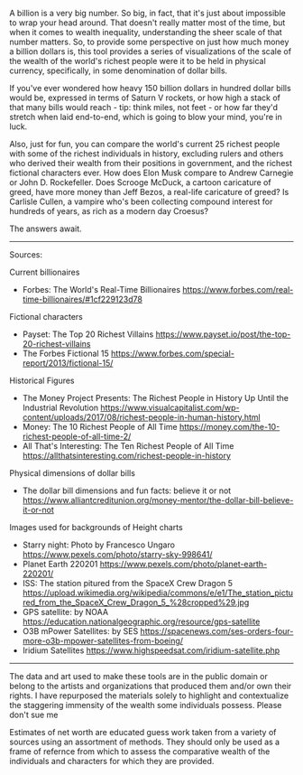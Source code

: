 A billion is a very big number. So big, in fact, that it's just about impossible 
  to wrap your head around. That doesn't really matter most of the time, but when it
  comes to wealth inequality, understanding the sheer scale of that number matters. 
  So, to provide some perspective on just how much money a billion dollars is, this
  tool provides a series of visualizations of the scale of the wealth of the world's
  richest people were it to be held in physical currency, specifically, in some 
  denomination of dollar bills.
  
If you've ever wondered how heavy 150 billion dollars in hundred dollar bills
  would be, expressed in terms of Saturn V rockets, or how high a stack of that many
  bills would reach - tip: think miles, not feet - or how far they'd stretch when
  laid end-to-end, which is going to blow your mind, you're in luck.
  
Also, just for fun, you can compare the world's current 25 richest people with
  some of the richest individuals in history, excluding rulers and others who derived
  their wealth from their positions in government, and the richest fictional characters 
  ever. How does Elon Musk compare to Andrew Carnegie or John D. Rockefeller. Does 
  Scrooge McDuck, a cartoon caricature of greed, have more money than Jeff Bezos, a 
  real-life caricature of greed? Is Carlisle Cullen, a vampire who's been collecting 
  compound interest for hundreds of years, as rich as a modern day Croesus?
 
 The answers await.
 
 ___________________________________________________________________________
 
Sources:

Current billionaires
  - Forbes: The World's Real-Time Billionaires https://www.forbes.com/real-time-billionaires/#1cf229123d78

Fictional characters
  - Payset: The Top 20 Richest Villains https://www.payset.io/post/the-top-20-richest-villains
  - The Forbes Fictional 15 https://www.forbes.com/special-report/2013/fictional-15/

Historical Figures
  - The Money Project Presents: The Richest People in History Up Until the Industrial Revolution https://www.visualcapitalist.com/wp-content/uploads/2017/08/richest-people-in-human-history.html
  - Money: The 10 Richest People of All Time https://money.com/the-10-richest-people-of-all-time-2/
  - All That's Interesting: The Ten Richest People of All Time https://allthatsinteresting.com/richest-people-in-history

Physical dimensions of dollar bills
  - The dollar bill dimensions and fun facts: believe it or not https://www.alliantcreditunion.org/money-mentor/the-dollar-bill-believe-it-or-not

Images used for backgrounds of Height charts
  - Starry night: Photo by Francesco Ungaro https://www.pexels.com/photo/starry-sky-998641/
  - Planet Earth 220201 https://www.pexels.com/photo/planet-earth-220201/
  - ISS: The station pitured from the SpaceX Crew Dragon 5 https://upload.wikimedia.org/wikipedia/commons/e/e1/The_station_pictured_from_the_SpaceX_Crew_Dragon_5_%28cropped%29.jpg
  - GPS satellite: by NOAA https://education.nationalgeographic.org/resource/gps-satellite
  - O3B mPower Satellites: by SES https://spacenews.com/ses-orders-four-more-o3b-mpower-satellites-from-boeing/
  - Iridium Satellites https://www.highspeedsat.com/iridium-satellite.php

 ___________________________________________________________________________
       
The data and art used to make these tools are in the public domain or 
belong to the artists and organizations that produced them and/or own 
their rights. I have repurposed the materials solely to highlight and
contextualize the staggering immensity of the wealth some individuals
possess. Please don't sue me

Estimates of net worth are educated guess work taken from a variety of
sources using an assortment of methods. They should only be used as a frame of refernce
from which to assess the comparative wealth of the individuals and characters for which
they are provided.
